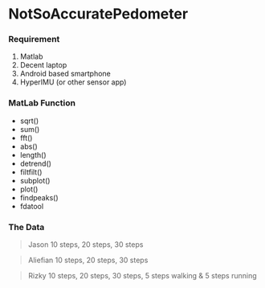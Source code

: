 # NotSoAccuratePedometer

### Requirement
1. Matlab
2. Decent laptop
3. Android based smartphone
4. HyperIMU (or other sensor app)

### MatLab Function
- sqrt()
- sum()
- fft()
- abs()
- length()
- detrend()
- filtfilt()
- subplot()
- plot()
- findpeaks()
- fdatool

### The Data
>Jason
>10 steps, 20 steps, 30 steps

>Aliefian
>10 steps, 20 steps, 30 steps

>Rizky
>10 steps, 20 steps, 30 steps, 5 steps walking & 5 steps running
